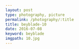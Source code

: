 ```yaml
---
layout: post
type: photography, picture
permalink: /photography/:title
title: beyblade-10
date: 2016-07-08
keyword: beyblade
imgpath: 10.jpg
---
```



